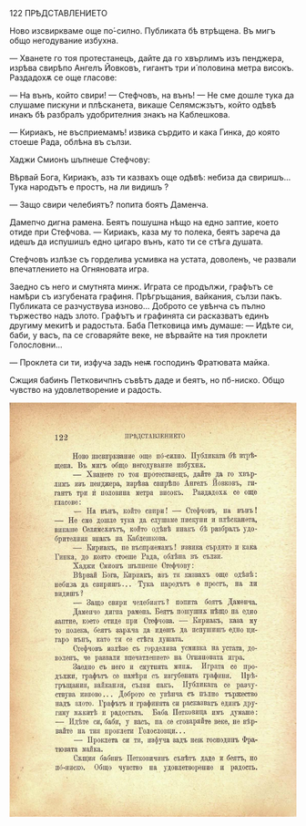 ﻿122	ПРѢДСТАВЛЕНИЕТО

Ново изсвиркваме още по́-силно. Публиката бѣ втрѣщена. Въ мигъ общо негодувание избухна.

— Хванете го тоя протестанецъ, дайте да го хвърлимъ изъ пенджера, изрѣва свирѣпо Ангелъ Йовковъ, гигантъ три и́ половина метра високъ. Раздадохѫ се още гласове:

— На вънъ, който свири! — Стефчовъ, на вънъ! — Не сме дошле тука да слушаме пискуни и плѣсканета, викаше Селямсжзътъ, който одѣвѣ инакъ бѣ разбралъ удобрителния знакъ на Каблешкова.

— Кириакъ, не въсприемамъ! извика сърдито и кака Гинка, до която стоеше Рада, облѣна въ сълзи.

Хаджи Смионъ шъпнеше Стефчову:

Вѣрвай Бога, Кириакъ, азъ ти казвахъ още одѣвѣ: небиза да свиришъ... Тука народътъ е простъ, на ли видишъ ?

— Защо свири челебиятъ? попита боятъ Даменча.

Дамепчо дигна рамена. Беятъ пошушна нѣщо на едно заптие, което отиде при Стефчова. — Кириакъ, каза му то полека, беятъ зареча да идешъ да испушишъ едно цигаро вънъ, като ти се стѣга душата.

Стефчовъ излѣзе съ горделива усмивка на устата, доволенъ, че развали впечатлението на Огняновата игра.

Заедно съ него и смутнята минж. Играта се продължи, графътъ се намѣри съ изгубената графиня. Прѣгръщания, вайкания, сълзи пакъ. Публиката се разчуствува изново... Доброто се увѣнча съ пълно тържество надъ злото. Графътъ и графинята си расказватъ единъ другиму мекитѣ и радостьта. Баба Петковица имъ думаше: — Идѣте си, баби, у васъ, па се сговаряйте веке, не вѣрвайте на тия проклети Голословни...

— Проклета си ти, изфуча задъ неѭ господинъ Фратювата майка.

Сжщия бабинъ Петковичпнъ съвѣтъ даде и беятъ, но пб-ниско. Общо чувство на удовлетворение и радость.

![original](../images/141.jpg)

